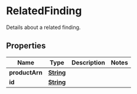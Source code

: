 

# RelatedFinding

Details about a related finding.

## Properties

| Name | Type | Description | Notes |
|------------ | ------------- | ------------- | -------------|
|**productArn** | [**String**](String.md) |  |  |
|**id** | [**String**](String.md) |  |  |



